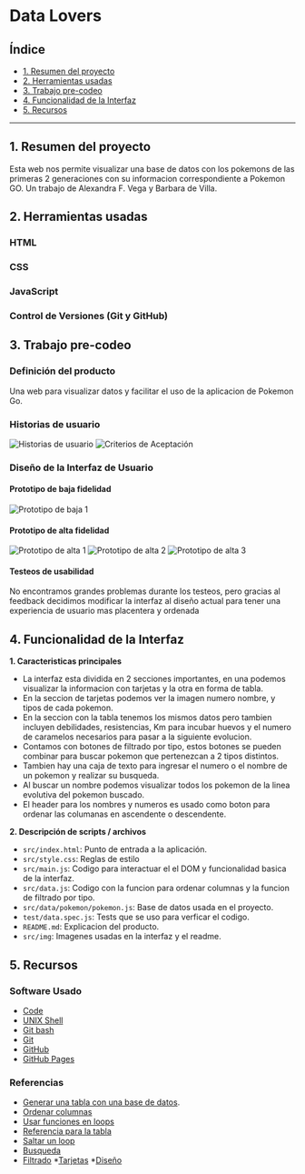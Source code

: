 # Data Lovers

## Índice

* [1. Resumen del proyecto](#2-resumen-del-proyecto)
* [2. Herramientas usadas](#3-herramientas-usadas)
* [3. Trabajo pre-codeo](#4-trabajo-pre-codeo)
* [4. Funcionalidad de la Interfaz](#5-funcionalidad-de-la-Interfaz)
* [5. Recursos](#6-recursos)

***

## 1. Resumen del proyecto

Esta web nos permite visualizar una base de datos con los pokemons de las primeras 2 generaciones con su informacion correspondiente a Pokemon GO.
Un trabajo de Alexandra F. Vega y Barbara de Villa.

## 2. Herramientas usadas

### HTML

### CSS

### JavaScript

### Control de Versiones (Git y GitHub)

## 3. Trabajo pre-codeo

### Definición del producto

Una web para visualizar datos y facilitar el uso de la aplicacion de Pokemon Go.

### Historias de usuario

![Historias de usuario](/src/img/historiasdeusuario.jpg)
![Criterios de Aceptación](/src/img/criteriosdeaceptacion.jpg)

### Diseño de la Interfaz de Usuario

#### Prototipo de baja fidelidad

![Prototipo de baja 1](/src/img/prototipodebaja1.jpg)

#### Prototipo de alta fidelidad

![Prototipo de alta 1](/src/img/prototipodealta1.jpg)
![Prototipo de alta 2](/src/img/MacBook%20Air%20-%202.png)
![Prototipo de alta 3](/src/img/MacBook%20Air%20-%203.png)

#### Testeos de usabilidad

No encontramos grandes problemas durante los testeos, pero gracias al feedback decidimos modificar la interfaz al diseño actual para tener una experiencia de usuario mas placentera y ordenada

## 4. Funcionalidad de la Interfaz

**1. Caracteristicas principales**

* La interfaz esta dividida en 2 secciones importantes, en una podemos visualizar la informacion con tarjetas y la otra en forma de tabla.
* En la seccion de tarjetas podemos ver la imagen numero nombre, y tipos de cada pokemon.
* En la seccion con la tabla tenemos los mismos datos pero tambien incluyen debilidades, resistencias, Km para incubar huevos y el numero de caramelos necesarios para pasar a la siguiente evolucion.
* Contamos con botones de filtrado por tipo, estos botones se pueden combinar para buscar pokemon que pertenezcan a 2 tipos distintos.
* Tambien hay una caja de texto para ingresar el numero o el nombre de un pokemon y realizar su busqueda.
* Al buscar un nombre podemos visualizar todos los pokemon de la linea evolutiva del pokemon buscado.
* El header para los nombres y numeros es usado como boton para ordenar las columanas en ascendente o descendente.

**2. Descripción de scripts / archivos**

* `src/index.html`: Punto de entrada a la aplicación.
* `src/style.css`: Reglas de estilo
* `src/main.js`: Codigo para interactuar el el DOM y funcionalidad basica de la interfaz.
* `src/data.js`: Codigo con la funcion para ordenar columnas y la funcion de filtrado por tipo.
* `src/data/pokemon/pokemon.js`: Base de datos usada en el proyecto.
* `test/data.spec.js`: Tests que se uso para verficar el codigo.
* `README.md`: Explicacion del producto.
* `src/img`: Imagenes usadas en la interfaz y el readme.

## 5. Recursos

### Software Usado

* [Code](https://code.visualstudio.com/)
* [UNIX Shell](https://curriculum.laboratoria.la/es/topics/shell)
* [Git bash](https://git-scm.com/download/win)
* [Git](https://git-scm.com/)
* [GitHub](https://github.com/)
* [GitHub Pages](https://pages.github.com/)

### Referencias

* [Generar una tabla con una base de datos](https://www.youtube.com/watch?v=ri5Nqe_IK50).
* [Ordenar columnas](https://www.youtube.com/watch?v=0d76_2sksWY)
* [Usar funciones en loops](https://stackoverflow.com/questions/18312016/calling-function-in-a-loop-in-javascript)
* [Referencia para la tabla](https://pokemondb.net/pokedex/all)
* [Saltar un loop](https://www.w3schools.com/js/js_break.asp)
* [Busqueda](https://www.w3schools.com/jsref/jsref_includes_array.asp)
* [Filtrado](https://www.youtube.com/watch?v=O3Ht2uejzfM)
*[Tarjetas](https://www.youtube.com/watch?v=rfsv0i4qXFs)
*[Diseño](https://www.youtube.com/watch?v=bF5UBkonkIs )

